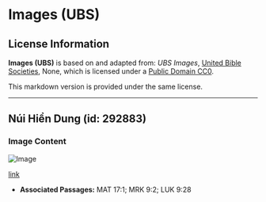 # Images (UBS)

## License Information

**Images (UBS)** is based on and adapted from: _UBS Images_, [United Bible Societies](https://unitedbiblesocieties.org/), None, which is licensed under a [Public Domain CC0](https://creativecommons.org/public-domain/cc0/).

This markdown version is provided under the same license.



--------------------------------

## Núi Hiển Dung (id: 292883)

### Image Content

![Image](https://cdn.aquifer.bible/aquifer-content/resources/Media/WEB-0653_mount_of_transfiguration.jpg)

[link](https://cdn.aquifer.bible/aquifer-content/resources/Media/WEB-0653_mount_of_transfiguration.jpg)

* **Associated Passages:** MAT 17:1; MRK 9:2; LUK 9:28

